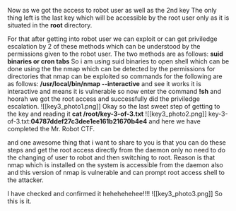 Now as we got the access to robot user as well as the 2nd key
The only thing left is the last key which will be accessible by the root user only as it is situated in the **root** directory.

For that after getting into robot user we can exploit or can get priviledge escalation by 2 of these methods which can be understood by the permissions given to the robot user.
The two methods are as follows:
**suid binaries or cron tabs**
So i am using suid binaries to open shell 
which can be done using the the nmap which can be detected by the permissions for directories that nmap can be exploited
so commands for the following are as follows:
**/usr/local/bin/nmap --interactive**
and see it works it is interactive and means it is vulnerable 
so now enter the command **!sh**
and hoorah
we got the root access and successfully did the priviledge escalation.
![[key3_photo1.png]]
Okay so the last sweet step of getting to the key and reading it
**cat /root/key-3-of-3.txt**
![[key3_photo2.png]]
key-3-of-3.txt:**04787ddef27c3dee1ee161b21670b4e4**
and here we have completed the Mr. Robot CTF.

and one awesome thing that i want to share to you is that you can do these steps and get the root access directly from the daemon only no need to do the changing of user to robot and then switching to root.
Reason is that nmap which is installed on the system is accessible from the daemon also and this version of nmap is vulnerable and can prompt root access shell to the attacker.

I have checked and confirmed it hehehehehee!!!!
![[key3_photo3.png]]
So this is it.
